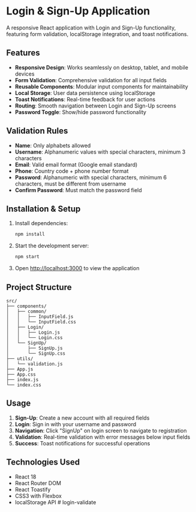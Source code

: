 # Login & Sign-Up Application

A responsive React application with Login and Sign-Up functionality, featuring form validation, localStorage integration, and toast notifications.

## Features

- **Responsive Design**: Works seamlessly on desktop, tablet, and mobile devices
- **Form Validation**: Comprehensive validation for all input fields
- **Reusable Components**: Modular input components for maintainability
- **Local Storage**: User data persistence using localStorage
- **Toast Notifications**: Real-time feedback for user actions
- **Routing**: Smooth navigation between Login and Sign-Up screens
- **Password Toggle**: Show/hide password functionality

## Validation Rules

- **Name**: Only alphabets allowed
- **Username**: Alphanumeric values with special characters, minimum 3 characters
- **Email**: Valid email format (Google email standard)
- **Phone**: Country code + phone number format
- **Password**: Alphanumeric with special characters, minimum 6 characters, must be different from username
- **Confirm Password**: Must match the password field

## Installation & Setup

1. Install dependencies:
   ```bash
   npm install
   ```

2. Start the development server:
   ```bash
   npm start
   ```

3. Open [http://localhost:3000](http://localhost:3000) to view the application

## Project Structure

```
src/
├── components/
│   ├── common/
│   │   ├── InputField.js
│   │   └── InputField.css
│   ├── Login/
│   │   ├── Login.js
│   │   └── Login.css
│   └── SignUp/
│       ├── SignUp.js
│       └── SignUp.css
├── utils/
│   └── validation.js
├── App.js
├── App.css
├── index.js
└── index.css
```

## Usage

1. **Sign-Up**: Create a new account with all required fields
2. **Login**: Sign in with your username and password
3. **Navigation**: Click "SignUp" on login screen to navigate to registration
4. **Validation**: Real-time validation with error messages below input fields
5. **Success**: Toast notifications for successful operations

## Technologies Used

- React 18
- React Router DOM
- React Toastify
- CSS3 with Flexbox
- localStorage API
#   l o g i n - v a l i d a t e  
 